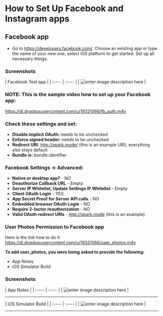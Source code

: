 # How to Set Up Facebook and Instagram apps

## Facebook app

- Go to https://developers.facebook.com/. Choose an existing app or type the name of your new one, select iOS platform to get started. Set up all necessary things.

### Screenshots

| Facebook Test app |
| :---- | :---- |
| ![enter image description here][1] |

### NOTE: This is the sample video how to set up your Facebook app: 
https://dl.dropboxusercontent.com/u/19321066/fb_auth.m4v

### Check these settings and set:

- **Disable implicit OAuth:** needs to be unchecked
- **Enforce signed header:** needs to be unchecked
- **Redirect URI:** http://spark.mode/ (this is an example URI), everything else stays default
- **Bundle is:** bundle.identifier

### Facebook Settings -> Advanced:

- **Native or desktop app?** - NO
- **Deauthorize Callback URL** - Empty
- **Server IP Whitelist, Update Settings IP Whitelist** - Empty
- **Client OAuth Login** - YES
- **App Secret Proof for Server API calls** - NO
- **Embedded browser OAuth Login** - NO
- **Require 2-factor reauthorization** - NO
- **Valid OAuth redirect URIs** - http://spark.mode (this is an example)

### User Photos Permission to Facebook app
Here is the link how to do it: https://dl.dropboxusercontent.com/u/19321066/user_photos.m4v

**To add user_photos, you were being asked to provide the following:**
- App Notes
- iOS Simulator Build

### Screenshots

| App Notes |
| :---- | :---- |
| ![enter image description here][2] |

---

| iOS Simulator Build |
| :---- | :---- |
| ![enter image description here][3] |

---


[1]: https://lh6.googleusercontent.com/-k0q4YoDHHRw/VBwaKzePCLI/AAAAAAAAAFI/D6VUhe0dLB0/w825-h553-no/testfb.jpg
[2]: https://lh4.googleusercontent.com/-QPlzqejfPlQ/VBwjPfQjLRI/AAAAAAAAAF8/vqG8-auuz_s/w639-h510-no/notes%2Bfor%2Buser%2Bphotos.png
[3]: https://lh3.googleusercontent.com/-mdnBh3-W4kg/VBwjMi3DQbI/AAAAAAAAAF0/xhQQ_8OAMW0/w633-h510-no/provide%2Byour%2BiOS%2Bapp.png
